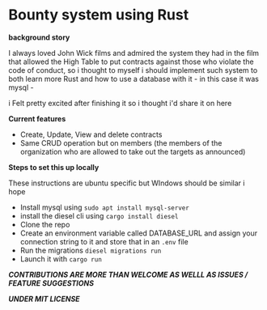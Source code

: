 # Bounty system using Rust
**background story**

I always loved John Wick films and admired the system they had in the film that allowed the High Table to put contracts against those who violate the code of conduct, so i thought to myself i should implement such system to both learn more Rust and how to use a database with it - in this case it was mysql - 

i Felt pretty excited after finishing it so i thought i'd share it on here 

**Current features**

- Create, Update, View and delete contracts
- Same CRUD operation but on members (the members of the organization who are allowed to take out the targets as announced)

**Steps to set this up locally**

These instructions are ubuntu specific but WIndows should be similar i hope

- Install mysql using `sudo apt install mysql-server`
- install the diesel cli using `cargo install diesel`
- Clone the repo 
- Create an environment variable called DATABASE_URL and assign your connection string to it and store that in an `.env` file
- Run the migrations `diesel migrations run`
- Launch it with `cargo run`

***CONTRIBUTIONS ARE MORE THAN WELCOME AS WELLL AS ISSUES / FEATURE SUGGESTIONS***

***UNDER MIT LICENSE***